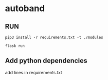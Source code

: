 
# autoband

## RUN
`pip3 install -r requirements.txt -t ./modules`

`flask run`

## Add python dependencies
add lines in requirements.txt


